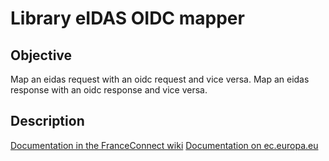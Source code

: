 # Library eIDAS OIDC mapper

## Objective

Map an eidas request with an oidc request and vice versa.
Map an eidas response with an oidc response and vice versa.

## Description

[Documentation in the FranceConnect wiki](https://gitlab.dev-franceconnect.fr/france-connect/documentation/-/wikis/Produits/eIDAS)
[Documentation on ec.europa.eu](https://ec.europa.eu/cefdigital/wiki/download/attachments/82773108/eIDAS%20SAML%20Attribute%20Profile%20v1.1_2.pdf?version=3&modificationDate=1528362598014&api=v2)
